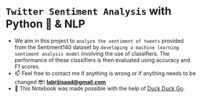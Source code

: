 # `Twitter Sentiment Analysis` with Python 🐍 & NLP 
- We aim in this project to `analyze the sentiment of tweets` provided from the Sentiment140 dataset by `developing a machine learning sentiment analysis model` involving the use of classifiers. The performance of these classifiers is then evaluated using accuracy and F1 scores.
- 📫 Feel free to contact me if anything is wrong or if anything needs to be changed 😎!  **labrijisaad@gmail.com**
- 🙌 This Notebook was made possible with the help of [Duck Duck Go](https://www.analyticsvidhya.com/blog/2021/06/twitter-sentiment-analysis-a-nlp-use-case-for-beginners/).
